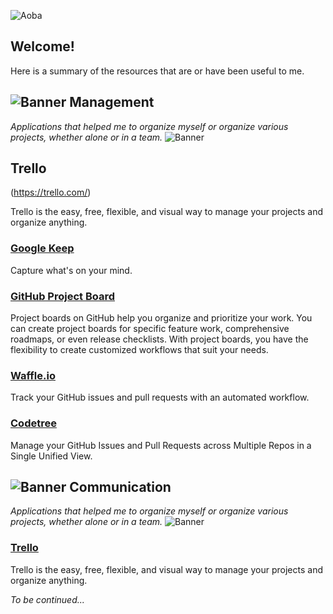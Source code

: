 ![Aoba](https://i.imgur.com/oPoMZHn.png)

Welcome!
-------------
Here is a summary of the resources that are or have been useful to me.


![Banner](https://i.imgur.com/Yr2oIlu.png)
Management
-------------
*Applications that helped me to organize myself or organize various projects, whether alone or in a team.*
![Banner](https://i.imgur.com/Yr2oIlu.png)

Trello
-------------
(https://trello.com/)

Trello is the easy, free, flexible, and visual way to manage your projects and organize anything.

### [Google Keep](https://www.google.com/keep/)

Capture what's on your mind.

### [GitHub Project Board](https://help.github.com/articles/creating-a-project-board/)

Project boards on GitHub help you organize and prioritize your work. You can create project boards for specific feature work, comprehensive roadmaps, or even release checklists. With project boards, you have the flexibility to create customized workflows that suit your needs.

### [Waffle.io](https://waffle.io/)

Track your GitHub issues and pull requests with an automated workflow.

### [Codetree](https://codetree.com/)

Manage your GitHub Issues and Pull Requests across Multiple Repos in a Single Unified View.


![Banner](https://i.imgur.com/Yr2oIlu.png)
Communication
-------------
*Applications that helped me to organize myself or organize various projects, whether alone or in a team.*
![Banner](https://i.imgur.com/Yr2oIlu.png)

### [Trello](https://trello.com/)

Trello is the easy, free, flexible, and visual way to manage your projects and organize anything.

*To be continued...* 
